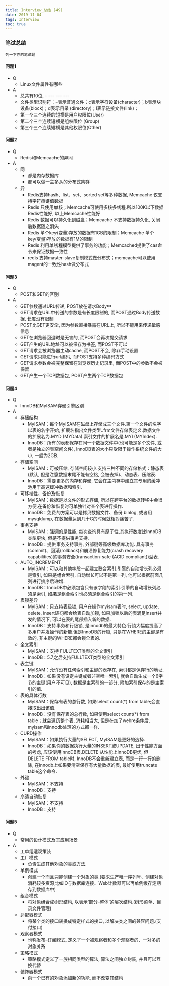 ```yaml
---
title: Interview_总结 (49)
date: 2019-11-04
tags: Interview
toc: true
---
```


### 笔试总结
    列一下你的笔试题 

<!-- more -->

#### 问题1
- Q
    * Linux文件属性有哪些
- A
    * 总共有10位, - --- --- ---
    * 文件类型识别符：-表示普通文件；c表示字符设备(character)；b表示块设备(block)；d表示目录 (directory)；l表示链接文件(link)；
    * 第一个三个连续的短横是用户权限位(User)
    * 第二个三个连续短横是组权限位 (Group)
    * 第三个三个连续短横是其他权限位(Other)

#### 问题2
- Q
    * Redis和Memcache的异同
- A
    * 同
        * 都是内存数据库
        * 都可以做一主多从的分布式集群
    * 异
        * Redis支持hash、list、set、sorted set等多种数据, Memcache 仅支持字符串键值数据
        * Redis 只使用单核；Memcache可使用多核多线程.所以100K以下数据Redis性能好, 以上Memcache性能好
        * Redis 数据可以持久化到磁盘；Memcache 不支持数据持久化, 关闭后数据随之消失
        * Redis 单个key(变量)存放的数据有1GB的限制；Memcache 单个key(变量)存放的数据有1M的限制
        * Redis 利用单线程模型提供了事务的功能；Memcached提供了cas命令来保证数据一致性
        * redis 支持master-slave复制模式做分布式；memcache可以使用magent的一致性hash做分布式

#### 问题3
- Q
    * POST和GET的区别
- A
    * GET参数通过URL传递, POST放在请求Body中
    * GET请求在URL中传送的参数是有长度限制的, 而POST通过Body传送数据, 长度没有限制
    * POST比GET更安全, 因为参数直接暴露在URL上, 所以不能用来传递敏感信息
    * GET在浏览器回退时是无害的, 而POST会再次提交请求
    * GET产生的URL地址可以被保存为书签, 而POST不可以
    * GET请求会被浏览器主动cache, 而POST不会, 除非手动设置
    * GET请求只能进行url编码, 而POST支持多种编码方式
    * GET请求参数会被完整保留在浏览器历史记录里, 而POST中的参数不会被保留
    * GET产生一个TCP数据包, POST产生两个TCP数据包

#### 问题4
- Q
    * InnoDB和MyISAM存储引擎区别
- A
    * 存储结构
        * MyISAM：每个MyISAM在磁盘上存储成三个文件.第一个文件的名字以表的名字开始, 扩展名指出文件类型..frm文件存储表定义.数据文件的扩展名为.MYD (MYData).索引文件的扩展名是.MYI (MYIndex).
        * InnoDB：所有的表都保存在同一个数据文件中(也可能是多个文件, 或者是独立的表空间文件), InnoDB表的大小只受限于操作系统文件的大小, 一般为2GB.
    * 存储空间
        * MyISAM：可被压缩, 存储空间较小.支持三种不同的存储格式：静态表(默认, 但是注意数据末尾不能有空格, 会被去掉)、动态表、压缩表.
        * InnoDB：需要更多的内存和存储, 它会在主内存中建立其专用的缓冲池用于高速缓冲数据和索引.
    * 可移植性、备份及恢复
        * MyISAM：数据是以文件的形式存储, 所以在跨平台的数据转移中会很方便.在备份和恢复时可单独针对某个表进行操作.
        * InnoDB：免费的方案可以是拷贝数据文件、备份 binlog, 或者用 mysqldump, 在数据量达到几十G的时候就相对痛苦了.
    * 事务支持
        * MyISAM：强调的是性能, 每次查询具有原子性,其执行数度比InnoDB类型更快, 但是不提供事务支持.
        * InnoDB：提供事务支持事务, 外部键等高级数据库功能. 具有事务(commit)、回滚(rollback)和崩溃修复能力(crash recovery capabilities)的事务安全(transaction-safe (ACID compliant))型表.
    * AUTO_INCREMENT
        * MyISAM：可以和其他字段一起建立联合索引.引擎的自动增长列必须是索引, 如果是组合索引, 自动增长可以不是第一列, 他可以根据前面几列进行排序后递增.
        * InnoDB：InnoDB中必须包含只有该字段的索引.引擎的自动增长列必须是索引, 如果是组合索引也必须是组合索引的第一列.
    * 表锁差异
        * MyISAM：只支持表级锁, 用户在操作myisam表时, select, update, delete, insert语句都会给表自动加锁, 如果加锁以后的表满足insert并发的情况下, 可以在表的尾部插入新的数据.
        * InnoDB：支持事务和行级锁, 是innodb的最大特色.行锁大幅度提高了多用户并发操作的新能.但是InnoDB的行锁, 只是在WHERE的主键是有效的, 非主键的WHERE都会锁全表的.
    * 全文索引
        * MyISAM：支持 FULLTEXT类型的全文索引
        * InnoDB：5.7之后支持FULLTEXT类型的全文索引
    * 表主键
        * MyISAM：允许没有任何索引和主键的表存在, 索引都是保存行的地址.
        * InnoDB：如果没有设定主键或者非空唯一索引, 就会自动生成一个6字节的主键(用户不可见), 数据是主索引的一部分, 附加索引保存的是主索引的值.
    * 表的具体行数
        * MyISAM：保存有表的总行数, 如果select count(*) from table;会直接取出出该值.
        * InnoDB：没有保存表的总行数, 如果使用select count(*) from table；就会遍历整个表, 消耗相当大, 但是在加了wehre条件后, myisam和innodb处理的方式都一样.
    * CURD操作
        * MyISAM：如果执行大量的SELECT, MyISAM是更好的选择.
        * InnoDB：如果你的数据执行大量的INSERT或UPDATE, 出于性能方面的考虑, 应该使用InnoDB表.DELETE 从性能上InnoDB更优, 但DELETE FROM table时, InnoDB不会重新建立表, 而是一行一行的删除, 在innodb上如果要清空保存有大量数据的表, 最好使用truncate table这个命令.
    * 外键
        * MyISAM：不支持
        * InnoDB：支持
    * 崩溃自动恢复
        * MyISAM：不支持
        * InnoDB：支持

#### 问题5
- Q
    * 常用的设计模式及其应用场景
- A
    * 工单组适观策装
    * 工厂模式
        * 负责生成其他对象的类或方法.
    * 单例模式
        * 创建一个而且只能创建一个对象的类.(要求生产唯一序列号、创建对象消耗较多资源比如IO与数据库连接、Web计数器可以再单例缓存定期存到数据库中)
    * 组合模式
        * 将对象组合成树形结构, 以表示‘部分–整体’的层次结构.(树形菜单、目录文件管理)
    * 适配器模式
        * 将某个类的接口转换成特定样式的接口, 以解决类之间的兼容问题.(支付接口)
    * 观察者模式
        * 也称发布–订阅模式, 定义了一个被观察者和多个观察者的、一对多的对象关系
    * 策略模式
        * 策略模式定义了一族相同类型的算法, 算法之间独立封装, 并且可以互换代替
    * 装饰器模式
        * 向一个已有的对象添加新的功能, 而不改变其结构

